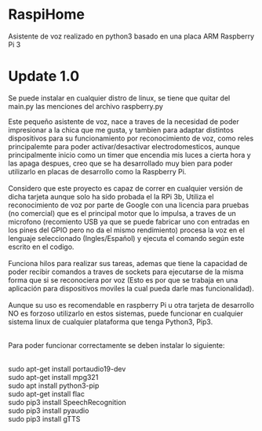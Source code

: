 # RaspiHome
Asistente de voz realizado en python3 basado en una placa ARM Raspberry Pi 3

# Update 1.0
Se puede instalar en cualquier distro de linux, se tiene que quitar del main.py las menciones del archivo raspberry.py

Este pequeño asistente de voz, nace a traves de la necesidad de poder impresionar a la chica que me gusta, y tambien para adaptar distintos dispositivos para su funcionamiento por reconocimiento de voz, como reles principalemte para poder activar/desactivar electrodomesticos, aunque principalmente inicio como un timer que encendia mis luces a cierta hora y las apaga despues, creo que se ha desarrollado muy bien para poder utilizarlo en placas de desarrollo como la Raspberry Pi.<br><br>
Considero que este proyecto es capaz de correr en cualquier versión de dicha tarjeta aunque solo ha sido probada el la RPi 3b, Utiliza el reconocimiento de voz por parte de Google con una licencia para pruebas (no comercial) que es el principal motor que lo impulsa, a traves de un microfono (recomiento USB ya que se puede fabricar uno con entradas en los pines del GPIO pero no da el mismo rendimiento) procesa la voz en el lenguaje seleccionado (Ingles/Español) y ejecuta el comando según este escrito en el codigo.<br><br>
Funciona hilos para realizar sus tareas, ademas que tiene la capacidad de poder recibir comandos a traves de sockets para ejecutarse de la misma forma que si se reconociera por voz (Esto es por que se trabaja en una aplicación para dispositivos moviles la cual pueda darle mas funcionalidad).<br><br>
Aunque su uso es recomendable en raspberry Pi u otra tarjeta de desarrollo NO es forzoso utilizarlo en estos sistemas, puede funcionar en cualquier sistema linux de cualquier plataforma que tenga Python3, Pip3.<br><br>

Para poder funcionar correctamente se deben instalar lo siguiente:<br><br>

sudo apt-get install portaudio19-dev<br>
sudo apt-get install mpg321<br>
sudo apt install python3-pip<br>
sudo apt-get install flac<br>
sudo pip3 install SpeechRecognition<br>
sudo pip3 install pyaudio<br>
sudo pip3 install gTTS<br>
